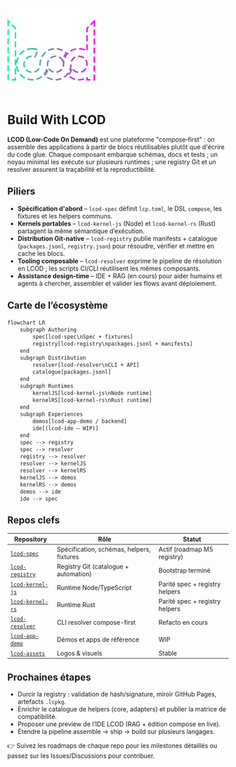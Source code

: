 <img alt="lcod animated" title="Low Code On Demand" src="https://github.com/lcod-team/lcod-assets/raw/main/logo/lcod_color_border_anim.svg" style="height:200px"/>

# Build With LCOD

**LCOD (Low‑Code On Demand)** est une plateforme "compose‑first" : on assemble des applications à partir de blocs réutilisables plutôt que d'écrire du code glue. Chaque composant embarque schémas, docs et tests ; un noyau minimal les exécute sur plusieurs runtimes ; une registry Git et un resolver assurent la traçabilité et la reproductibilité.

## Piliers

- **Spécification d'abord** – `lcod-spec` définit `lcp.toml`, le DSL `compose`, les fixtures et les helpers communs.
- **Kernels portables** – `lcod-kernel-js` (Node) et `lcod-kernel-rs` (Rust) partagent la même sémantique d’exécution.
- **Distribution Git-native** – `lcod-registry` publie manifests + catalogue (`packages.jsonl`, `registry.json`) pour résoudre, vérifier et mettre en cache les blocs.
- **Tooling composable** – `lcod-resolver` exprime le pipeline de résolution en LCOD ; les scripts CI/CLI réutilisent les mêmes composants.
- **Assistance design-time** – IDE + RAG (en cours) pour aider humains et agents à chercher, assembler et valider les flows avant déploiement.

## Carte de l’écosystème

```mermaid
flowchart LR
    subgraph Authoring
        spec[lcod-spec\nSpec + fixtures]
        registry[lcod-registry\npackages.jsonl + manifests]
    end
    subgraph Distribution
        resolver[lcod-resolver\nCLI + API]
        catalogue[packages.jsonl]
    end
    subgraph Runtimes
        kernelJS[lcod-kernel-js\nNode runtime]
        kernelRS[lcod-kernel-rs\nRust runtime]
    end
    subgraph Experiences
        demos[lcod-app-demo / backend]
        ide[(lcod-ide — WIP)]
    end
    spec --> registry
    spec --> resolver
    registry --> resolver
    resolver --> kernelJS
    resolver --> kernelRS
    kernelJS --> demos
    kernelRS --> demos
    demos --> ide
    ide --> spec
```

## Repos clefs

| Repository | Rôle | Statut |
| --- | --- | --- |
| [`lcod-spec`](https://github.com/lcod-team/lcod-spec) | Spécification, schémas, helpers, fixtures | Actif (roadmap M5 registry) |
| [`lcod-registry`](https://github.com/lcod-team/lcod-registry) | Registry Git (catalogue + automation) | Bootstrap terminé |
| [`lcod-kernel-js`](https://github.com/lcod-team/lcod-kernel-js) | Runtime Node/TypeScript | Parité spec + registry helpers |
| [`lcod-kernel-rs`](https://github.com/lcod-team/lcod-kernel-rs) | Runtime Rust | Parité spec + registry helpers |
| [`lcod-resolver`](https://github.com/lcod-team/lcod-resolver) | CLI resolver compose-first | Refacto en cours |
| [`lcod-app-demo`](https://github.com/lcod-team/lcod-app-demo) | Démos et apps de référence | WIP |
| [`lcod-assets`](https://github.com/lcod-team/lcod-assets) | Logos & visuels | Stable |

## Prochaines étapes

- Durcir la registry : validation de hash/signature, miroir GitHub Pages, artefacts `.lcpkg`.
- Enrichir le catalogue de helpers (core, adapters) et publier la matrice de compatibilité.
- Proposer une preview de l’IDE LCOD (RAG + édition compose en live).
- Étendre la pipeline assemble → ship → build sur plusieurs langages.

👉 Suivez les roadmaps de chaque repo pour les milestones détaillés ou passez sur les Issues/Discussions pour contribuer.
